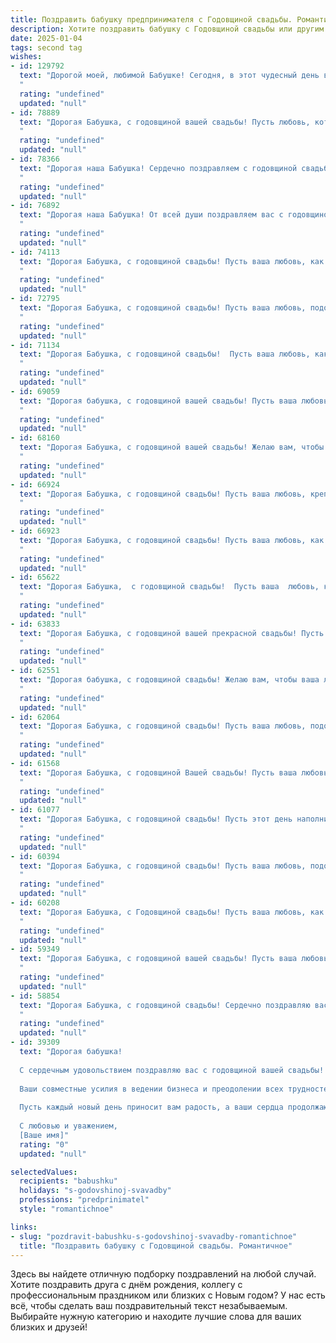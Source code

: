 ```yaml
---
title: Поздравить бабушку предпринимателя с Годовщиной свадьбы. Романтичное
description: Хотите поздравить бабушку с Годовщиной свадьбы или другим праздником? Наш ИИ создаст незабываемое поздравление, а вы обязательно выделитесь среди других.  
date: 2025-01-04
tags: second tag
wishes:
- id: 129792
  text: "Дорогой моей, любимой Бабушке! Сегодня, в этот чудесный день вашей годовщины, я хочу сказать вам, как сильно люблю вас и восхищаюсь вашей удивительной семьей.  Ваша история любви – это пример настоящей верности и нежности,  маяк, освещающий путь для всех нас.  Пусть каждый прожитый вместе год будет наполнен счастьем, теплом и безграничной любовью, как и ваша успешная предпринимательская жизнь, наполненная плодами вашего труда и вдохновения.  С годовщиной свадьбы! Желаю вам еще долгих лет счастливой жизни, наполненной романтикой и взаимной поддержкой!
  "
  rating: "undefined"
  updated: "null"
- id: 78889
  text: "Дорогая Бабушка, с годовщиной вашей свадьбы! Пусть любовь, которая сияет в ваших глазах с каждым годом, останется такой же яркой и нежной, как в тот чудесный день, когда вы стали мужем и женой.  Вы - пример настоящей, крепкой любви и семейных ценностей, ваши успехи в бизнесе —  доказательство вашей сильной воли и мудрости. Желаю вам  многих лет счастливой совместной жизни,  процветания вашему делу и бесконечной радости друг от друга!
  "
  rating: "undefined"
  updated: "null"
- id: 78366
  text: "Дорогая наша Бабушка! Сердечно поздравляем с годовщиной свадьбы! Пусть ваша любовь, подобно крепкому и нежному цветку, расцветает все ярче с каждым годом! Желаем вам долгих лет счастливой совместной жизни, наполненной теплом, заботой и взаимным пониманием. Пусть ваше предприятие, как и ваш брак, процветает и приносит радость!
  "
  rating: "undefined"
  updated: "null"
- id: 76892
  text: "Дорогая наша Бабушка! От всей души поздравляем вас с годовщиной свадьбы! Пусть ваша любовь, как крепкое вино, становится с годами только богаче и ярче. Желаем вам крепкого здоровья, семейного уюта и неиссякаемого оптимизма!
  "
  rating: "undefined"
  updated: "null"
- id: 74113
  text: "Дорогая Бабушка, с годовщиной свадьбы! Пусть ваша любовь, как крепкое вино, с годами только становится вкуснее и благороднее. Желаю вам бесконечного счастья, крепкого здоровья и новых, чудесных  моментов, которые вы будете с любовью вспоминать.
  "
  rating: "undefined"
  updated: "null"
- id: 72795
  text: "Дорогая Бабушка, с годовщиной свадьбы! Пусть ваша любовь, подобно крепкому вину, с каждым годом становится только богаче и ароматнее. Желаю вам долгих лет счастья, взаимной поддержки и неиссякаемой энергии для новых начинаний.
  "
  rating: "undefined"
  updated: "null"
- id: 71134
  text: "Дорогая Бабушка, с годовщиной свадьбы!  Пусть ваша любовь, как крепкое вино, с годами только крепнет и сияет теплым светом, согревая и вдохновляя вас на новые бизнес-вершины!  Желаю вам долгих лет счастливой жизни, наполненной радостью,  успехом и взаимной поддержкой.
  "
  rating: "undefined"
  updated: "null"
- id: 69059
  text: "Дорогая бабушка, с годовщиной вашей свадьбы! Пусть ваша любовь, как крепкое вино, с годами только крепнет, а дни, проведенные вместе, сияют яркими, светлыми воспоминаниями. Желаю вам  здоровья, счастья и бесконечного тепла друг к другу!
  "
  rating: "undefined"
  updated: "null"
- id: 68160
  text: "Дорогая Бабушка, с годовщиной вашей свадьбы! Желаю вам, чтобы любовь, пронесённая через года, сияла ярче с каждым днем. Пусть ваша семейная история продолжается, наполняясь теплом, радостью и нежностью.
  "
  rating: "undefined"
  updated: "null"
- id: 66924
  text: "Дорогая Бабушка, с годовщиной свадьбы! Пусть ваша любовь, крепкая и яркая, как ваша предпринимательская жилка, будет в вашей жизни вечным источником счастья и вдохновения.
  "
  rating: "undefined"
  updated: "null"
- id: 66923
  text: "Дорогая Бабушка, с годовщиной свадьбы! Пусть ваша любовь, как крепкое вино, с годами становится только слаще и богаче. Пусть каждый ваш день будет наполнен счастьем, теплом и  взаимной заботой.
  "
  rating: "undefined"
  updated: "null"
- id: 65622
  text: "Дорогая Бабушка,  с годовщиной свадьбы!  Пусть ваша  любовь, как ваше дело, процветает и  радует вас каждый день. Желаю, чтобы  ваши годы, полные любви и  труда,  оставались такими же яркими и  счастливыми, как ваши первые  дни  вместе.
  "
  rating: "undefined"
  updated: "null"
- id: 63833
  text: "Дорогая Бабушка, с годовщиной вашей прекрасной свадьбы! Пусть прошедшие годы стали еще одним доказательством вашей сильной любви и верности. Пусть ваше предпринимательское сердце продолжает биться в унисон, а каждый день приносит новые радости и благополучие. Желаю вам долгих лет счастья, любви и процветания!
  "
  rating: "undefined"
  updated: "null"
- id: 62551
  text: "Дорогая бабушка, с годовщиной свадьбы! Желаю вам, чтобы ваша любовь, крепкая как ваша предпринимательская хватка, продолжала расцветать с каждым годом, как прекрасный весенний сад. Пусть ваши сердца всегда будут полны радости, а глаза светятся любовью, как и в тот прекрасный день, когда вы связали свои судьбы.
  "
  rating: "undefined"
  updated: "null"
- id: 62064
  text: "Дорогая Бабушка, с годовщиной свадьбы! Пусть ваша любовь, подобно крепкому бизнесу, процветает и приносит вам бесконечное счастье. Желаю вам долгих лет в окружении любви, гармонии и процветания!
  "
  rating: "undefined"
  updated: "null"
- id: 61568
  text: "Дорогая Бабушка, с годовщиной Вашей свадьбы! Пусть ваша любовь, как вино, с годами становится только крепче и слаще. Желаю вам  нежности,  радости и благополучия, чтобы каждый день жизни был наполнен счастьем и теплом!
  "
  rating: "undefined"
  updated: "null"
- id: 61077
  text: "Дорогая Бабушка, с годовщиной свадьбы! Пусть этот день наполнится той же любовью и нежностью, что согревает ваши сердца уже столько лет. Желаю вам, чтобы каждый день был полон радости, как  цветение вашего бизнеса,  и чтобы ваша любовь, как и ваши дела, процветала!
  "
  rating: "undefined"
  updated: "null"
- id: 60394
  text: "Дорогая Бабушка, с годовщиной свадьбы! Пусть ваша любовь, подобно прекрасному цветку, расцветает с каждым годом, а ваш бизнес процветает! Желаю вам бесконечного счастья, крепкого здоровья и неиссякаемой энергии!
  "
  rating: "undefined"
  updated: "null"
- id: 60208
  text: "Дорогая Бабушка, с Годовщиной свадьбы! Пусть ваша любовь, как крепкое дерево, с годами становится только крепче и красивее. Желаю вам, чтобы ваш предпринимательский дух, который всегда вдохновлял меня, продолжал гореть ярким пламенем, а ваша душа оставалась такой же светлой и любящей!
  "
  rating: "undefined"
  updated: "null"
- id: 59349
  text: "Дорогая Бабушка, с годовщиной вашей свадьбы! Пусть ваша любовь, как крепкое вино, с годами становится всё богаче и ароматнее. Желаю вам ещё долгих лет счастья, благополучия и процветания в вашем семейном бизнесе!
  "
  rating: "undefined"
  updated: "null"
- id: 58854
  text: "Дорогая Бабушка, с годовщиной свадьбы! Сердечно поздравляю вас с этой прекрасной датой! Пусть ваша любовь, как крепкое вино, с годами становится только ценнее, а ваш дом всегда будет полон тепла и счастья!
  "
  rating: "undefined"
  updated: "null"
- id: 39309
  text: "Дорогая бабушка!
  
  С сердечным удовольствием поздравляю вас с годовщиной вашей свадьбы! В этот особенный день хочется вспомнить, как ваша любовь прожила множество моментов и испытаний, превратившись в яркий и крепкий союз двух замечательных людей.
  
  Ваши совместные усилия в ведении бизнеса и преодолении всех трудностей вдохновляют и показывают, что истинная любовь способна на всё. Вы — пример для подражания, ваша поддержка друг другу является залогом успешной жизни вместе.
  
  Пусть каждый новый день приносит вам радость, а ваши сердца продолжают биться в унисон, наполняя жизнь светом и теплом. Желаю вам здоровья, счастья и бесконечной любви!
  
  С любовью и уважением,
  [Ваше имя]"
  rating: "0"
  updated: "null"

selectedValues:
  recipients: "babushku"
  holidays: "s-godovshinoj-svavadby"
  professions: "predprinimatel"
  style: "romantichnoe"

links:
- slug: "pozdravit-babushku-s-godovshinoj-svavadby-romantichnoe"
  title: "Поздравить бабушку с Годовщиной свадьбы. Романтичное"
---
```


Здесь вы найдете отличную подборку поздравлений на любой случай. 
Хотите поздравить друга с днём рождения, коллегу с профессиональным праздником или близких с Новым годом? У нас есть всё, чтобы сделать ваш поздравительный текст незабываемым. Выбирайте нужную категорию и находите лучшие слова для ваших близких и друзей!
